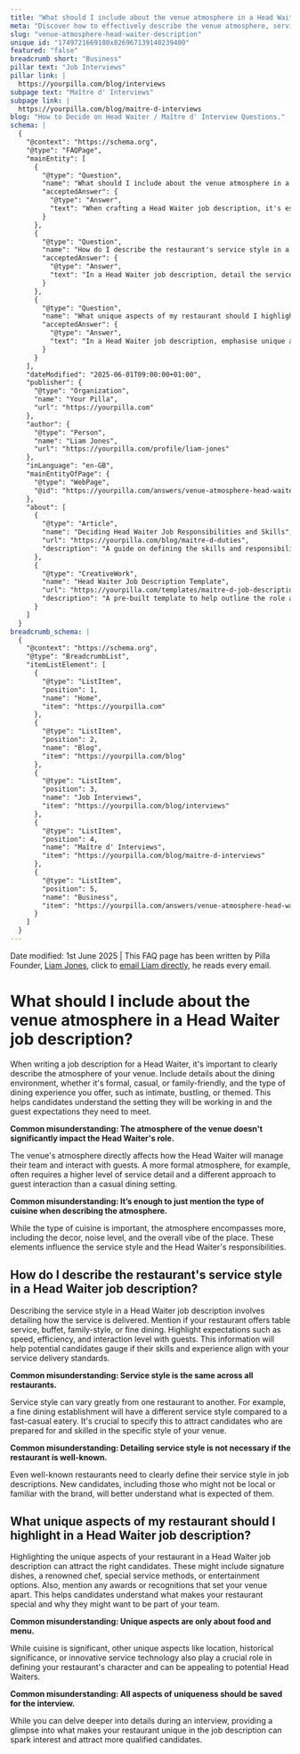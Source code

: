 ```yaml
---
title: "What should I include about the venue atmosphere in a Head Waiter job description?"
meta: "Discover how to effectively describe the venue atmosphere, service style, and unique aspects in a Head Waiter job description to attract the right candidates."
slug: "venue-atmosphere-head-waiter-description"
unique id: "1749721669180x826967139140239400"
featured: "false"
breadcrumb short: "Business"
pillar text: "Job Interviews"
pillar link: |
  https://yourpilla.com/blog/interviews
subpage text: "Maître d' Interviews"
subpage link: |
  https://yourpilla.com/blog/maitre-d-interviews
blog: "How to Decide on Head Waiter / Maître d' Interview Questions."
schema: |
  {
    "@context": "https://schema.org",
    "@type": "FAQPage",
    "mainEntity": [
      {
        "@type": "Question",
        "name": "What should I include about the venue atmosphere in a Head Waiter job description?",
        "acceptedAnswer": {
          "@type": "Answer",
          "text": "When crafting a Head Waiter job description, it's essential to describe the venue's atmosphere thoroughly. Include details about the dining environment, specifying whether it's formal, casual, or family-friendly. Also, describe the type of dining experience offered, such as intimate, bustling, or themed, to give candidates a clear picture of the setting and the expectations of guests they will cater to."
        }
      },
      {
        "@type": "Question",
        "name": "How do I describe the restaurant's service style in a Head Waiter job description?",
        "acceptedAnswer": {
          "@type": "Answer",
          "text": "In a Head Waiter job description, detail the service style by mentioning how the service is delivered, such as table service, buffet, family-style, or fine dining. Highlight aspects like speed, efficiency, and the level of interaction required with guests to help potential candidates determine if their skills and experience match your service standards."
        }
      },
      {
        "@type": "Question",
        "name": "What unique aspects of my restaurant should I highlight in a Head Waiter job description?",
        "acceptedAnswer": {
          "@type": "Answer",
          "text": "In a Head Waiter job description, emphasise unique aspects of your restaurant like signature dishes, a renowned chef, special service methods, or entertainment options. Mention any awards or recognitions to showcase what sets your venue apart, helping candidates grasp what makes your restaurant special and why they might want to join your team."
        }
      }
    ],
    "dateModified": "2025-06-01T09:00:00+01:00",
    "publisher": {
      "@type": "Organization",
      "name": "Your Pilla",
      "url": "https://yourpilla.com"
    },
    "author": {
      "@type": "Person",
      "name": "Liam Jones",
      "url": "https://yourpilla.com/profile/liam-jones"
    },
    "inLanguage": "en-GB",
    "mainEntityOfPage": {
      "@type": "WebPage",
      "@id": "https://yourpilla.com/answers/venue-atmosphere-head-waiter-description"
    },
    "about": [
      {
        "@type": "Article",
        "name": "Deciding Head Waiter Job Responsibilities and Skills",
        "url": "https://yourpilla.com/blog/maitre-d-duties",
        "description": "A guide on defining the skills and responsibilities needed for a Head Waiter, crucial for crafting effective job descriptions."
      },
      {
        "@type": "CreativeWork",
        "name": "Head Waiter Job Description Template",
        "url": "https://yourpilla.com/templates/maitre-d-job-description",
        "description": "A pre-built template to help outline the role and expectations of a Head Waiter, aiding hospitality businesses in their recruitment processes."
      }
    ]
  }
breadcrumb_schema: |
  {
    "@context": "https://schema.org",
    "@type": "BreadcrumbList",
    "itemListElement": [
      {
        "@type": "ListItem",
        "position": 1,
        "name": "Home",
        "item": "https://yourpilla.com"
      },
      {
        "@type": "ListItem",
        "position": 2,
        "name": "Blog",
        "item": "https://yourpilla.com/blog"
      },
      {
        "@type": "ListItem",
        "position": 3,
        "name": "Job Interviews",
        "item": "https://yourpilla.com/blog/interviews"
      },
      {
        "@type": "ListItem",
        "position": 4,
        "name": "Maître d' Interviews",
        "item": "https://yourpilla.com/blog/maitre-d-interviews"
      },
      {
        "@type": "ListItem",
        "position": 5,
        "name": "Business",
        "item": "https://yourpilla.com/answers/venue-atmosphere-head-waiter-description"
      }
    ]
  }
---
```


Date modified: 1st June 2025 | This FAQ page has been written by Pilla Founder, [Liam Jones](https://yourpilla.com/profile/liam-jones), click to [email Liam directly](https://mailto:liam@yourpilla.com), he reads every email.

# What should I include about the venue atmosphere in a Head Waiter job description?

When writing a job description for a Head Waiter, it's important to clearly describe the atmosphere of your venue. Include details about the dining environment, whether it's formal, casual, or family-friendly, and the type of dining experience you offer, such as intimate, bustling, or themed. This helps candidates understand the setting they will be working in and the guest expectations they need to meet.

**Common misunderstanding: The atmosphere of the venue doesn't significantly impact the Head Waiter's role.**

The venue's atmosphere directly affects how the Head Waiter will manage their team and interact with guests. A more formal atmosphere, for example, often requires a higher level of service detail and a different approach to guest interaction than a casual dining setting.

**Common misunderstanding: It’s enough to just mention the type of cuisine when describing the atmosphere.**

While the type of cuisine is important, the atmosphere encompasses more, including the decor, noise level, and the overall vibe of the place. These elements influence the service style and the Head Waiter's responsibilities.

## How do I describe the restaurant's service style in a Head Waiter job description?

Describing the service style in a Head Waiter job description involves detailing how the service is delivered. Mention if your restaurant offers table service, buffet, family-style, or fine dining. Highlight expectations such as speed, efficiency, and interaction level with guests. This information will help potential candidates gauge if their skills and experience align with your service delivery standards.

**Common misunderstanding: Service style is the same across all restaurants.**

Service style can vary greatly from one restaurant to another. For example, a fine dining establishment will have a different service style compared to a fast-casual eatery. It's crucial to specify this to attract candidates who are prepared for and skilled in the specific style of your venue.

**Common misunderstanding: Detailing service style is not necessary if the restaurant is well-known.**

Even well-known restaurants need to clearly define their service style in job descriptions. New candidates, including those who might not be local or familiar with the brand, will better understand what is expected of them.

## What unique aspects of my restaurant should I highlight in a Head Waiter job description?

Highlighting the unique aspects of your restaurant in a Head Waiter job description can attract the right candidates. These might include signature dishes, a renowned chef, special service methods, or entertainment options. Also, mention any awards or recognitions that set your venue apart. This helps candidates understand what makes your restaurant special and why they might want to be part of your team.

**Common misunderstanding: Unique aspects are only about food and menu.**

While cuisine is significant, other unique aspects like location, historical significance, or innovative service technology also play a crucial role in defining your restaurant's character and can be appealing to potential Head Waiters.

**Common misunderstanding: All aspects of uniqueness should be saved for the interview.**

While you can delve deeper into details during an interview, providing a glimpse into what makes your restaurant unique in the job description can spark interest and attract more qualified candidates.